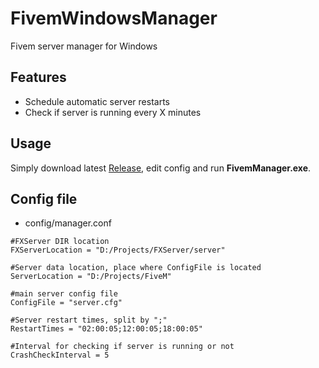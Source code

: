 # FivemWindowsManager
Fivem server manager for Windows

## Features
* Schedule automatic server restarts
* Check if server is running every X minutes

## Usage
Simply download latest [Release](https://github.com/Trsak/FivemWindowsManager/releases/latest), edit config and run  **FivemManager.exe**.

## Config file
* config/manager.conf

```
#FXServer DIR location
FXServerLocation = "D:/Projects/FXServer/server"

#Server data location, place where ConfigFile is located
ServerLocation = "D:/Projects/FiveM"

#main server config file
ConfigFile = "server.cfg"

#Server restart times, split by ";"
RestartTimes = "02:00:05;12:00:05;18:00:05"

#Interval for checking if server is running or not
CrashCheckInterval = 5
```
